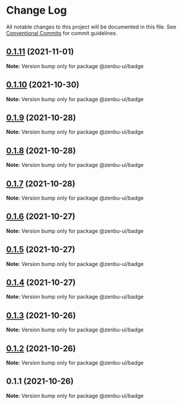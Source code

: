 # Change Log

All notable changes to this project will be documented in this file.
See [Conventional Commits](https://conventionalcommits.org) for commit guidelines.

## [0.1.11](https://github.com/KodepandaID/zenbu-ui/compare/@zenbu-ui/badge@0.1.10...@zenbu-ui/badge@0.1.11) (2021-11-01)

**Note:** Version bump only for package @zenbu-ui/badge





## [0.1.10](https://github.com/KodepandaID/zenbu-ui/compare/@zenbu-ui/badge@0.1.9...@zenbu-ui/badge@0.1.10) (2021-10-30)

**Note:** Version bump only for package @zenbu-ui/badge





## [0.1.9](https://github.com/KodepandaID/zenbu-ui/compare/@zenbu-ui/badge@0.1.8...@zenbu-ui/badge@0.1.9) (2021-10-28)

**Note:** Version bump only for package @zenbu-ui/badge





## [0.1.8](https://github.com/KodepandaID/zenbu-ui/compare/@zenbu-ui/badge@0.1.7...@zenbu-ui/badge@0.1.8) (2021-10-28)

**Note:** Version bump only for package @zenbu-ui/badge





## [0.1.7](https://github.com/KodepandaID/zenbu-ui/compare/@zenbu-ui/badge@0.1.6...@zenbu-ui/badge@0.1.7) (2021-10-28)

**Note:** Version bump only for package @zenbu-ui/badge





## [0.1.6](https://github.com/KodepandaID/zenbu-ui/compare/@zenbu-ui/badge@0.1.5...@zenbu-ui/badge@0.1.6) (2021-10-27)

**Note:** Version bump only for package @zenbu-ui/badge





## [0.1.5](https://github.com/KodepandaID/zenbu-ui/compare/@zenbu-ui/badge@0.1.4...@zenbu-ui/badge@0.1.5) (2021-10-27)

**Note:** Version bump only for package @zenbu-ui/badge





## [0.1.4](https://github.com/KodepandaID/zenbu-ui/compare/@zenbu-ui/badge@0.1.3...@zenbu-ui/badge@0.1.4) (2021-10-27)

**Note:** Version bump only for package @zenbu-ui/badge





## [0.1.3](https://github.com/KodepandaID/zenbu-ui/compare/@zenbu-ui/badge@0.1.2...@zenbu-ui/badge@0.1.3) (2021-10-26)

**Note:** Version bump only for package @zenbu-ui/badge





## [0.1.2](https://github.com/KodepandaID/zenbu-ui/compare/@zenbu-ui/badge@0.1.1...@zenbu-ui/badge@0.1.2) (2021-10-26)

**Note:** Version bump only for package @zenbu-ui/badge





## 0.1.1 (2021-10-26)

**Note:** Version bump only for package @zenbu-ui/badge
